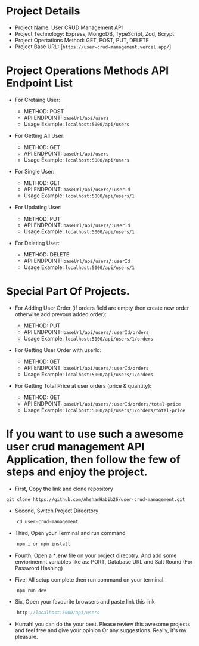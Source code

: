 # Project Details
* Project Name: User CRUD Management API 
* Project Technology: Express, MongoDB, TypeScript, Zod, Bcrypt.
* Project Opertations Method: GET, POST, PUT, DELETE
* Project Base URL: [`https://user-crud-management.vercel.app/`]



# Project Operations Methods API Endpoint List
* For Cretaing User: 
    * METHOD: POST
    * API ENDPOINT: `baseUrl/api/users`
    * Usage Example: `localhost:5000/api/users`

* For Getting All User: 
    * METHOD: GET
    * API ENDPOINT: `baseUrl/api/users`
    * Usage Example: `localhost:5000/api/users`

* For Single User: 
    * METHOD: GET
    * API ENDPOINT:  `baseUrl/api/users/:userId`
    * Usage Example: `localhost:5000/api/users/1`

* For Updating User: 
    * METHOD: PUT
    * API ENDPOINT: `baseUrl/api/users/:userId`
    * Usage Example: `localhost:5000/api/users/1`


* For Deleting User: 
    * METHOD: DELETE
    * API ENDPOINT: `baseUrl/api/users/:userId`
    * Usage Example: `localhost:5000/api/users/1`


# Special Part Of Projects. 

* For Adding User Order (if orders field are empty then create new order otherwise add prevous added order): 
    * METHOD: PUT
    * API ENDPOINT: `baseUrl/api/users/:userId/orders`
    * Usage Example: `localhost:5000/api/users/1/orders`


* For Getting User Order with userId: 
    * METHOD: GET
    * API ENDPOINT: `baseUrl/api/users/:userId/orders`
    * Usage Example: `localhost:5000/api/users/1/orders`


* For Getting Total Price at user orders (price & quantity): 
    * METHOD: GET
    * API ENDPOINT: `baseUrl/api/users/:userId/orders/total-price`
    * Usage Example: `localhost:5000/api/users/1/orders/total-price`


# If you want to use such a awesome user crud management API Application, then follow the few of steps and enjoy the project. 

* First, Copy the link and clone repository
```javascipt
git clone https://github.com/AhshanHabib26/user-crud-management.git
```
* Second, Switch Project Direcrtory
```javascript
    cd user-crud-management
```
* Third, Open your Terminal and run command
```javascript
    npm i or npm install
```

* Fourth, Open a ***.env** file on your project direcotry. And add some enviorinemnt variables like as: PORT, Database URL and Salt Round (For Password Hashing)

* Five, All setup complete then run command on your terminal.
```javascript
    npm run dev
```
* Six, Open your favourite browsers and paste link this link
```javascript
    http://localhost:5000/api/users
```
* Hurrah! you can do the your best. Please review this awesome projects and feel free and give your opinion Or any suggestions. Really, it's my pleasure.


